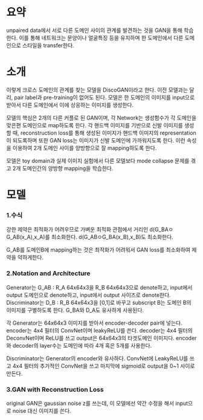 요약
=
unpaired data에서 서로 다른 도메인 사이의 관계를 발견하는 것을 GAN을 통해 학습한다.
이를 통해 네트워크는 문양이나 얼굴특징 등을 유지하며 한 도메인에서 다른 도메인으로 스타일을 transfer한다.

소개
=
이렇게 크로스 도메인의 관계를 찾는 모델을 DiscoGAN이라고 한다.
이전 모델과는 달리, pair label과 pre-training이 없어도 된다.
모델은 한 도메인의 이미지를 input으로 받아서 다른 도메인에서 이에 상응하는 이미지를 생성한다.

모델의 핵심은 2개의 다른 커플로 된 GAN이며, 각 Network는 생성함수가 각 도메인을 맞은편 도메인으로 map하도록 한다.
각 핸드백 이미지를 기반으로 신발 이미지를 생성할 때, reconstruction loss를 통해 생성된 이미지가 핸드백 이미지의 representation이 되도록하며 또한 GAN loss는 이미지가 신발 도메인에 가까워지도록 한다.
이런 속성을 이용하여 2개 도메인 사이를 양방향으로 잘 mapping하도록 한다.

모델은 toy domain과 실제 이미지 실험에서 다른 모델보다 mode collapse 문제를 겪고 2개 도메인간의 양방향 mapping을 학습한다.

모델
=
### 1.수식
강한 제약은 최적화가 어려우므로 가벼운 최적화 관점에서 거리인 d(G_BAㅇG_AB(x_A),x_A)를 최소화한다.
d(G_ABㅇG_BA(x_B),x_B)도 최소화한다.

G_AB를 도메인B에 mapping하는 것은 최적화가 어려워서 GAN loss를 최소화하여 제약을 약하게한다.

### 2.Notation and Architecture
Generator는 G_AB : R_A 64x64x3을 R_B 64x64x3으로 denote하고, input에서 output 도메인으로 denote하고, input에서 output 사이즈로 denote한다.
Discriminator는 D_B : R_B 64x64x3을 [0,1]로 바꾸고 subscript B는 도메인 B의 이미지를 구별하도록 한다.
G_BA와 D_A도 유사하게 사용된다.

각 Generator는 64x64x3 이미지를 받아서 encoder-decoder pair에 넣는다.
encoder는 4x4 필터의 ConvNet이며 leakyReLU를 쓴다.
decoder는 4x4 필터의 DeconvNet이며 ReLU를 쓰고 output은 64x64x3의 타겟도메인 이미지다.
encoder와 decoder의 layer수는 도메인에 따라 4개 혹은 5개를 사용한다.

Discriminator는 Generator의 encoder와 유사하다.
ConvNet에 LeakyReLU를 쓰고 4x4 필터의 추가적인 ConvNet을 쓰고 마지막에 sigmoid로 output을 0~1 사이로 만든다.

### 3.GAN with Reconstruction Loss
original GAN은 gaussian noise z를 쓰는데, 이 모델에선 약간 수정을 해서 input으로 noise 대신 이미지를 쓴다.



